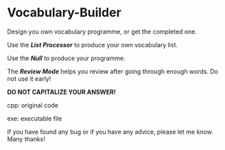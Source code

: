 # Vocabulary-Builder
Design you own vocabulary programme, or get the completed one.

Use the ***List Processor*** to produce your own vocabulary list.

Use the ***Null*** to produce your programme.

The ***Review Mode*** helps you review after going through enough words. Do not use it early!

**DO NOT CAPITALIZE YOUR ANSWER!**

cpp: original code

exe: executable file

If you have found any bug or if you have any advice, please let me know. Many thanks!
